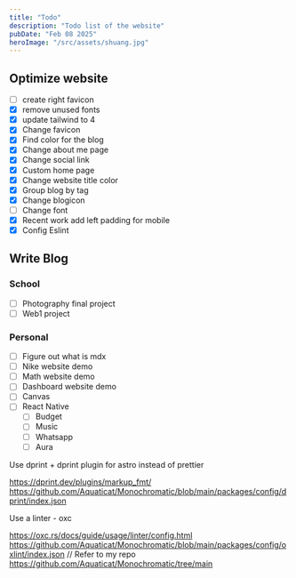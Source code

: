 ```yaml
---
title: "Todo"
description: "Todo list of the website"
pubDate: "Feb 08 2025"
heroImage: "/src/assets/shuang.jpg"
---
```


## Optimize website

- [ ] create right favicon
- [x] remove unused fonts
- [x] update tailwind to 4
- [x] Change favicon
- [x] Find color for the blog
- [x] Change about me page
- [x] Change social link
- [x] Custom home page
- [x] Change website title color
- [x] Group blog by tag
- [x] Change blogicon
- [ ] Change font
- [x] Recent work add left padding for mobile
- [x] Config Eslint

## Write Blog

### School

- [ ] Photography final project
- [ ] Web1 project

### Personal

- [ ] Figure out what is mdx
- [ ] Nike website demo
- [ ] Math website demo
- [ ] Dashboard website demo
- [ ] Canvas
- [ ] React Native
  - [ ] Budget
  - [ ] Music
  - [ ] Whatsapp
  - [ ] Aura

Use dprint + dprint plugin for astro instead of prettier

https://dprint.dev/plugins/markup_fmt/
https://github.com/Aquaticat/Monochromatic/blob/main/packages/config/dprint/index.json

Use a linter - oxc

https://oxc.rs/docs/guide/usage/linter/config.html
https://github.com/Aquaticat/Monochromatic/blob/main/packages/config/oxlint/index.json
// Refer to my repo
https://github.com/Aquaticat/Monochromatic/tree/main
